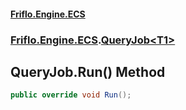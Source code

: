 #### [Friflo.Engine.ECS](index.md#'index')
### [Friflo.Engine.ECS](Friflo.Engine.ECS.md#'Friflo.Engine.ECS').[QueryJob&lt;T1&gt;](QueryJob_T1_.md#'Friflo.Engine.ECS.QueryJob<T1>')

## QueryJob<T1>.Run() Method

```csharp
public override void Run();
```